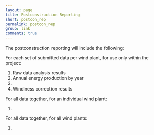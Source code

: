 ```yaml
---
layout: page
title: Postconstruction Reporting
short: postcon_rep
permalink: postcon_rep
group: link
comments: true
---
```


The postconstruction reporting will include the following:

For each set of submitted data per wind plant, for use only within the project:

1. Raw data analysis results
  1. Annual energy production by year
  2. 
2. Windiness correction results

For all data together, for an individual wind plant:

1. 

For all data together, for all wind plants:

1. 

